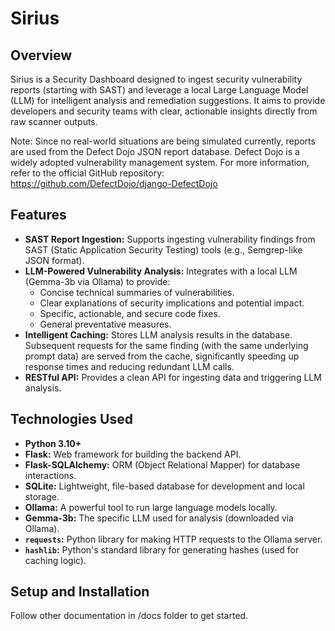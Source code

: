 # Sirius 

## Overview

Sirius is a Security Dashboard designed to ingest security vulnerability reports (starting with SAST) and leverage a local Large Language Model (LLM) for intelligent analysis and remediation suggestions. It aims to provide developers and security teams with clear, actionable insights directly from raw scanner outputs.

Note: Since no real-world situations are being simulated currently, reports are used from the Defect Dojo JSON report database. Defect Dojo is a widely adopted vulnerability management system. For more information, refer to the official GitHub repository: https://github.com/DefectDojo/django-DefectDojo

## Features

* **SAST Report Ingestion:** Supports ingesting vulnerability findings from SAST (Static Application Security Testing) tools (e.g., Semgrep-like JSON format).
* **LLM-Powered Vulnerability Analysis:** Integrates with a local LLM (Gemma-3b via Ollama) to provide:
    * Concise technical summaries of vulnerabilities.
    * Clear explanations of security implications and potential impact.
    * Specific, actionable, and secure code fixes.
    * General preventative measures.
* **Intelligent Caching:** Stores LLM analysis results in the database. Subsequent requests for the same finding (with the same underlying prompt data) are served from the cache, significantly speeding up response times and reducing redundant LLM calls.
* **RESTful API:** Provides a clean API for ingesting data and triggering LLM analysis.

## Technologies Used

* **Python 3.10+**
* **Flask:** Web framework for building the backend API.
* **Flask-SQLAlchemy:** ORM (Object Relational Mapper) for database interactions.
* **SQLite:** Lightweight, file-based database for development and local storage.
* **Ollama:** A powerful tool to run large language models locally.
* **Gemma-3b:** The specific LLM used for analysis (downloaded via Ollama).
* **`requests`:** Python library for making HTTP requests to the Ollama server.
* **`hashlib`:** Python's standard library for generating hashes (used for caching logic).

## Setup and Installation

Follow other documentation in /docs folder to get started.
